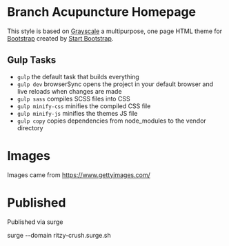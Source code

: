 # Branch Acupuncture Homepage

This style is based on [Grayscale](http://startbootstrap.com/template-overviews/grayscale/) a multipurpose, one page HTML theme for [Bootstrap](http://getbootstrap.com/) created by [Start Bootstrap](http://startbootstrap.com/).

## Gulp Tasks

- `gulp` the default task that builds everything
- `gulp dev` browserSync opens the project in your default browser and live reloads when changes are made
- `gulp sass` compiles SCSS files into CSS
- `gulp minify-css` minifies the compiled CSS file
- `gulp minify-js` minifies the themes JS file
- `gulp copy` copies dependencies from node_modules to the vendor directory

# Images
Images came from https://www.gettyimages.com/

# Published
Published via surge

 surge --domain ritzy-crush.surge.sh

